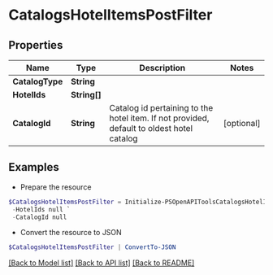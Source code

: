 # CatalogsHotelItemsPostFilter
## Properties

Name | Type | Description | Notes
------------ | ------------- | ------------- | -------------
**CatalogType** | **String** |  | 
**HotelIds** | **String[]** |  | 
**CatalogId** | **String** | Catalog id pertaining to the hotel item. If not provided, default to oldest hotel catalog | [optional] 

## Examples

- Prepare the resource
```powershell
$CatalogsHotelItemsPostFilter = Initialize-PSOpenAPIToolsCatalogsHotelItemsPostFilter  -CatalogType null `
 -HotelIds null `
 -CatalogId null
```

- Convert the resource to JSON
```powershell
$CatalogsHotelItemsPostFilter | ConvertTo-JSON
```

[[Back to Model list]](../README.md#documentation-for-models) [[Back to API list]](../README.md#documentation-for-api-endpoints) [[Back to README]](../README.md)

